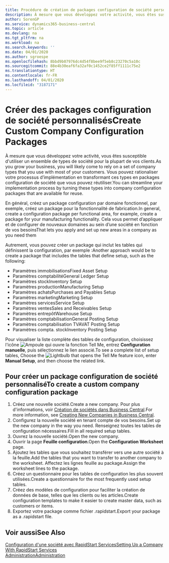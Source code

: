 ```yaml
---
title: Procédure de création de packages configuration de société personnalisés | Microsoft Docs
description: À mesure que vous développez votre activité, vous êtes susceptible d'utiliser un ensemble de types de société pour la plupart de vos clients. Vous pouvez rationaliser votre processus d’implémentation en transformant ces types en packages configuration de société que vous pouvez réutiliser.
author: SorenGP
ms.service: dynamics365-business-central
ms.topic: article
ms.devlang: na
ms.tgt_pltfrm: na
ms.workload: na
ms.search.keywords: ''
ms.date: 04/01/2020
ms.author: sgroespe
ms.openlocfilehash: 8bbd9b07976dc4d54f8bee9f5eb8c23270c5a10c
ms.sourcegitcommit: 88e4b30eaf6fa32af0c1452ce2f85ff1111c75e2
ms.translationtype: HT
ms.contentlocale: fr-FR
ms.lasthandoff: 04/01/2020
ms.locfileid: "3187171"
---
```

# <a name="create-custom-company-configuration-packages"></a><span data-ttu-id="59ed9-104">Créer des packages configuration de société personnalisés</span><span class="sxs-lookup"><span data-stu-id="59ed9-104">Create Custom Company Configuration Packages</span></span>
<span data-ttu-id="59ed9-105">À mesure que vous développez votre activité, vous êtes susceptible d'utiliser un ensemble de types de société pour la plupart de vos clients.</span><span class="sxs-lookup"><span data-stu-id="59ed9-105">As you grow your business, you will likely come to rely on a set of company types that you use with most of your customers.</span></span> <span data-ttu-id="59ed9-106">Vous pouvez rationaliser votre processus d’implémentation en transformant ces types en packages configuration de société que vous pouvez réutiliser.</span><span class="sxs-lookup"><span data-stu-id="59ed9-106">You can streamline your implementation process by turning these types into company configuration packages that are available for reuse.</span></span>  

<span data-ttu-id="59ed9-107">En général, créez un package configuration par domaine fonctionnel, par exemple, créez un package pour la fonctionnalité de fabrication.</span><span class="sxs-lookup"><span data-stu-id="59ed9-107">In general, create a configuration package per functional area, for example, create a package for your manufacturing functionality.</span></span> <span data-ttu-id="59ed9-108">Cela vous permet d’appliquer et de configurer de nouveaux domaines au sein d’une société en fonction de vos besoins</span><span class="sxs-lookup"><span data-stu-id="59ed9-108">That lets you apply and set up new areas in a company as you need them</span></span>  

<span data-ttu-id="59ed9-109">Autrement, vous pouvez créer un package qui inclut les tables qui définissent la configuration, par exemple :</span><span class="sxs-lookup"><span data-stu-id="59ed9-109">Another approach would be to create a package that includes the tables that define setup, such as the following:</span></span>  

-   <span data-ttu-id="59ed9-110">Paramètres immobilisations</span><span class="sxs-lookup"><span data-stu-id="59ed9-110">Fixed Asset Setup</span></span>  
-   <span data-ttu-id="59ed9-111">Paramètres comptabilité</span><span class="sxs-lookup"><span data-stu-id="59ed9-111">General Ledger Setup</span></span>  
-   <span data-ttu-id="59ed9-112">Paramètres stock</span><span class="sxs-lookup"><span data-stu-id="59ed9-112">Inventory Setup</span></span>  
-   <span data-ttu-id="59ed9-113">Paramètres production</span><span class="sxs-lookup"><span data-stu-id="59ed9-113">Manufacturing Setup</span></span>  
-   <span data-ttu-id="59ed9-114">Paramètres achats</span><span class="sxs-lookup"><span data-stu-id="59ed9-114">Purchases and Payables Setup</span></span>  
-   <span data-ttu-id="59ed9-115">Paramètres marketing</span><span class="sxs-lookup"><span data-stu-id="59ed9-115">Marketing Setup</span></span>  
-   <span data-ttu-id="59ed9-116">Paramètres services</span><span class="sxs-lookup"><span data-stu-id="59ed9-116">Service Setup</span></span>  
-   <span data-ttu-id="59ed9-117">Paramètres ventes</span><span class="sxs-lookup"><span data-stu-id="59ed9-117">Sales and Receivables Setup</span></span>  
-   <span data-ttu-id="59ed9-118">Paramètres entrepôt</span><span class="sxs-lookup"><span data-stu-id="59ed9-118">Warehouse Setup</span></span>  
-   <span data-ttu-id="59ed9-119">Paramètres comptabilisation</span><span class="sxs-lookup"><span data-stu-id="59ed9-119">General Posting Setup</span></span>  
-   <span data-ttu-id="59ed9-120">Paramètres comptabilisation TVA</span><span class="sxs-lookup"><span data-stu-id="59ed9-120">VAT Posting Setup</span></span>  
-   <span data-ttu-id="59ed9-121">Paramètres compta. stock</span><span class="sxs-lookup"><span data-stu-id="59ed9-121">Inventory Posting Setup</span></span>  

<span data-ttu-id="59ed9-122">Pour visualiser la liste complète des tables de configuration, choisissez l'icône ![Ampoule qui ouvre la fonction Tell Me](media/ui-search/search_small.png "Dites-moi ce que vous voulez faire"), entrez **Configuration manuelle**, puis sélectionnez le lien associé.</span><span class="sxs-lookup"><span data-stu-id="59ed9-122">To see a complete list of setup tables, Choose the ![Lightbulb that opens the Tell Me feature](media/ui-search/search_small.png "Tell me what you want to do") icon, enter **Manual Setup**, and then choose the related link.</span></span>  

## <a name="to-create-a-custom-company-configuration-package"></a><span data-ttu-id="59ed9-123">Pour créer un package configuration de société personnalisé</span><span class="sxs-lookup"><span data-stu-id="59ed9-123">To create a custom company configuration package</span></span>  
1.  <span data-ttu-id="59ed9-124">Créez une nouvelle société.</span><span class="sxs-lookup"><span data-stu-id="59ed9-124">Create a new company.</span></span> <span data-ttu-id="59ed9-125">Pour plus d'informations, voir [Création de sociétés dans Business Central](about-new-company.md).</span><span class="sxs-lookup"><span data-stu-id="59ed9-125">For more information, see [Creating New Companies in Business Central](about-new-company.md).</span></span>  
3.  <span data-ttu-id="59ed9-126">Configurez la nouvelle société en tenant compte de vos besoins.</span><span class="sxs-lookup"><span data-stu-id="59ed9-126">Set up the new company in the way you need.</span></span> <span data-ttu-id="59ed9-127">Renseignez toutes les tables de configuration nécessaires.</span><span class="sxs-lookup"><span data-stu-id="59ed9-127">Fill in all required setup tables.</span></span>  
4.  <span data-ttu-id="59ed9-128">Ouvrez la nouvelle société.</span><span class="sxs-lookup"><span data-stu-id="59ed9-128">Open the new company.</span></span>
5. <span data-ttu-id="59ed9-129">Ouvrir la page **Feuille configuration**.</span><span class="sxs-lookup"><span data-stu-id="59ed9-129">Open the **Configuration Worksheet** page.</span></span>  
6.  <span data-ttu-id="59ed9-130">Ajoutez les tables que vous souhaitez transférer vers une autre société à la feuille.</span><span class="sxs-lookup"><span data-stu-id="59ed9-130">Add the tables that you want to transfer to another company to the worksheet.</span></span> <span data-ttu-id="59ed9-131">Affectez les lignes feuille au package.</span><span class="sxs-lookup"><span data-stu-id="59ed9-131">Assign the worksheet lines to the package.</span></span>  
7.  <span data-ttu-id="59ed9-132">Créez un questionnaire pour les tables de configuration les plus souvent utilisées.</span><span class="sxs-lookup"><span data-stu-id="59ed9-132">Create a questionnaire for the most frequently used setup tables.</span></span>  
8.  <span data-ttu-id="59ed9-133">Créez des modèles de configuration pour faciliter la création de données de base, telles que les clients ou les articles.</span><span class="sxs-lookup"><span data-stu-id="59ed9-133">Create configuration templates to make it easier to create master data, such as customers or items.</span></span>  
9.  <span data-ttu-id="59ed9-134">Exportez votre package comme fichier .rapidstart.</span><span class="sxs-lookup"><span data-stu-id="59ed9-134">Export your package as a .rapidstart file.</span></span>  

## <a name="see-also"></a><span data-ttu-id="59ed9-135">Voir aussi</span><span class="sxs-lookup"><span data-stu-id="59ed9-135">See Also</span></span>  
[<span data-ttu-id="59ed9-136">Configuration d'une société avec RapidStart Services</span><span class="sxs-lookup"><span data-stu-id="59ed9-136">Setting Up a Company With RapidStart Services</span></span>](admin-set-up-a-company-with-rapidstart.md)  
[<span data-ttu-id="59ed9-137">Administration</span><span class="sxs-lookup"><span data-stu-id="59ed9-137">Administration</span></span>](admin-setup-and-administration.md)

